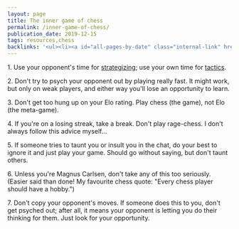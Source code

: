 ```yaml
---
layout: page
title: The inner game of chess
permalink: /inner-game-of-chess/
publication_date: 2019-12-15
tags: resources,chess
backlinks: '<ul><li><a id="all-pages-by-date" class="internal-link" href="/all-pages-by-date/">All pages by date</a></li><li><a id="chess" class="internal-link" href="/chess/">Chess</a></li><li><a id="resources" class="internal-link" href="/resources/">Resources</a></li></ul>'
---
```


1\. Use your opponent's time for <a id="chess-strategy" class="internal-link" href="/chess-strategy/">strategizing</a>; use your own time for <a id="chess-tactics" class="internal-link" href="/chess-tactics/">tactics</a>.

2\. Don't try to psych your opponent out by playing really fast. It might work, but only on weak players, and either way you'll lose an opportunity to learn.

3\. Don't get too hung up on your Elo rating. Play chess (the game), not Elo (the meta-game).

4\. If you're on a losing streak, take a break. Don't play rage-chess. I don't always follow this advice myself...

5\. If someone tries to taunt you or insult you in the chat, do your best to ignore it and just play your game. Should go without saying, but don't taunt others.

6\. Unless you're Magnus Carlsen, don't take any of this too seriously. (Easier said than done! My favourite chess quote: "Every chess player should have a hobby.")

7\. Don't copy your opponent's moves. If someone does this to you, don't get psyched out; after all, it means your opponent is letting you do their thinking for them. Just look for your opportunity.